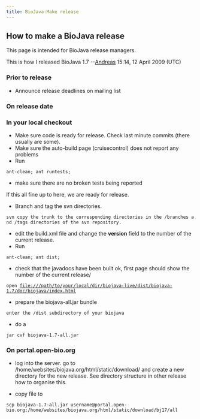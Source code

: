 ```yaml
---
title: BioJava:Make release
---
```


How to make a BioJava release
-----------------------------

This page is intended for BioJava release managers.

This is how I released BioJava 1.7 --[Andreas](User:Andreas "wikilink")
15:14, 12 April 2009 (UTC)

### Prior to release

-   Announce release deadlines on mailing list

### On release date

### In your local checkout

-   Make sure code is ready for release. Check last minute commits
    (there usually are some).
-   Make sure the auto-build page (cruisecontrol) does not report any
    problems
-   Run

`ant-clean; ant runtests;`

-   make sure there are no broken tests being reported

If this all fine up to here, we are ready for release.

-   Branch and tag the svn directories.

`svn copy the trunk to the corresponding directories in the /branches and /tags directories of the svn repository.`

-   edit the build.xml file and change the **version** field to the
    number of the current release.
-   Run

`ant-clean; ant dist;`

-   check that the javadocs have been built ok, first page should show
    the number of the current release/

`open `[`file:///path/to/your/local/dir/biojava-live/dist/biojava-1.7/doc/biojava/index.html`](file:///path/to/your/local/dir/biojava-live/dist/biojava-1.7/doc/biojava/index.html)

-   prepare the biojava-all.jar bundle

`enter the /dist subdirectory of your biojava`

-   do a

`jar cvf biojava-1.7-all.jar`

### On portal.open-bio.org

-   log into the server. go to
    /home/websites/biojava.org/html/static/download/ and create a new
    directory for the new release. See directory structure in other
    release how to organise this.

<!-- -->

-   copy file to

`scp biojava-1.7-all.jar username@portal.open-bio.org:/home/websites/biojava.org/html/static/download/bj17/all`
